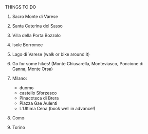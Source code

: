 THINGS TO DO
1. Sacro Monte di Varese
2. Santa Caterina del Sasso
3. Villa della Porta Bozzolo
4. Isole Borromee
5. Lago di Varese (walk or bike around it)
4. Go for some hikes! (Monte Chiusarella, Monteviasco, Poncione di Ganna, Monte Orsa)
4. Milano:
	- duomo
	- castello Sforzesco
	- Pinacoteca di Brera
	- Piazza Gae Aulenti
	- L'Ultima Cena (book well in advance!)
	
5. Como
7. Torino

